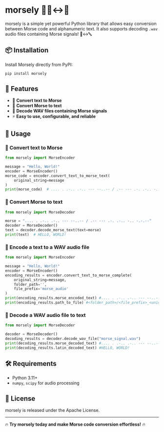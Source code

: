 # morsely 🚀🔡↔️📡

morsely is a simple yet powerful Python library that allows easy 
conversion between Morse code and alphanumeric text. 
It also supports decoding `.wav` audio files containing Morse signals! 🎵↔️🔤

## 📦 Installation

Install Morsely directly from PyPI:

```bash
pip install morsely
```

## 🚀 Features

- 🔡 **Convert text to Morse**
- 📡 **Convert Morse to text**
- 🎵 **Decode WAV files containing Morse signals**
- ⚡ **Easy to use, configurable, and reliable**

## 🚀 Usage

### 🔡 Convert text to Morse
```python
from morsely import MorseEncoder

message = "Hello, World!"
encoder = MorseEncoder()
morse_code = encoder.convert_text_to_morse_text(
    original_string=message
)
print(morse_code)  # .... . .-.. .-.. --- --..-- / .-- --- .-. .-.. -.. -.-.--
```

### 📡 Convert Morse to text
```python
from morsely import MorseDecoder

morse = ".... . .-.. .-.. --- --..-- / .-- --- .-. .-.. -.. -.-.--"
decoder = MorseDecoder()
text = decoder.decode_morse_text(text=morse)
print(text)  # HELLO, WORLD!
```

### 🎵 Encode a text to a WAV audio file
```python
from morsely import MorseEncoder

message = "Hello, World!"
encoder = MorseEncoder()
encoding_results = encoder.convert_text_to_morse_complete(
    original_string=message, 
    folder_path='',
    file_prefix='morse_audio'
)
print(encoding_results.morse_encoded_text) #.... . .-.. .-.. --- --..-- / .-- --- .-. .-.. -.. -.-.--
print(encoding_results.path_to_file) #<folder_path>/<file_prefix>_<unique_id>.wav
```



### 🎵 Decode a WAV audio file to text
```python
from morsely import MorseDecoder

decoder = MorseDecoder()
decoding_results = decoder.decode_wav_file("morse_signal.wav")
print(decoding_results.morse_decoded_text) #.... . .-.. .-.. --- --..-- / .-- --- .-. .-.. -.. -.-.--
print(decoding_results.latin_decoded_text) #HELLO, WORLD!
```

## 🛠️ Requirements

- Python 3.11+
- `numpy`, `scipy` for audio processing

## 📜 License

morsely is released under the Apache License.

---

🔥 **Try morsely today and make Morse code conversion effortless!** 🔥

